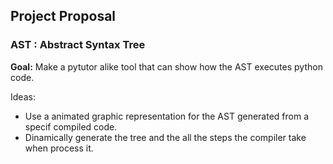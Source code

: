 ## Project Proposal ##

### AST : Abstract Syntax Tree ###

<b>Goal:</b> Make a pytutor alike tool that can show how the AST executes python code.

Ideas:

  - Use a animated graphic representation for the AST generated from a specif compiled code.
  - Dinamically generate the tree and the all the steps the compiler take when process it.
